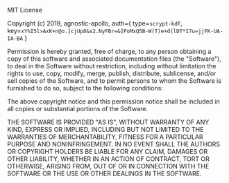 MIT License

Copyright (c) 2019, agnostic-apollo, auth={ type=`scrypt-kdf`, key=`xY%I5l>AxK+n@o.]cjUp8&s2.NyFBr=&]PoMxQ5B-W(T)e+d(lDT*I7u=jjFK-UA-IA-BA` }


Permission is hereby granted, free of charge, to any person obtaining a copy
of this software and associated documentation files (the "Software"), to deal
in the Software without restriction, including without limitation the rights
to use, copy, modify, merge, publish, distribute, sublicense, and/or sell
copies of the Software, and to permit persons to whom the Software is
furnished to do so, subject to the following conditions:

The above copyright notice and this permission notice shall be included in all
copies or substantial portions of the Software.

THE SOFTWARE IS PROVIDED "AS IS", WITHOUT WARRANTY OF ANY KIND, EXPRESS OR
IMPLIED, INCLUDING BUT NOT LIMITED TO THE WARRANTIES OF MERCHANTABILITY,
FITNESS FOR A PARTICULAR PURPOSE AND NONINFRINGEMENT. IN NO EVENT SHALL THE
AUTHORS OR COPYRIGHT HOLDERS BE LIABLE FOR ANY CLAIM, DAMAGES OR OTHER
LIABILITY, WHETHER IN AN ACTION OF CONTRACT, TORT OR OTHERWISE, ARISING FROM,
OUT OF OR IN CONNECTION WITH THE SOFTWARE OR THE USE OR OTHER DEALINGS IN THE
SOFTWARE.